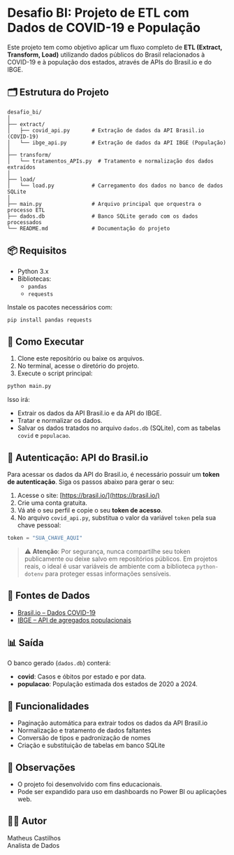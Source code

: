 # Desafio BI: Projeto de ETL com Dados de COVID-19 e População

Este projeto tem como objetivo aplicar um fluxo completo de **ETL (Extract, Transform, Load)** utilizando dados públicos do Brasil relacionados à COVID-19 e à população dos estados, através de APIs do Brasil.io e do IBGE.

## 🗂 Estrutura do Projeto

```
desafio_bi/
│
├── extract/
│   ├── covid_api.py       # Extração de dados da API Brasil.io (COVID-19)
│   └── ibge_api.py        # Extração de dados da API IBGE (População)
│
├── transform/
│   └── tratamentos_APIs.py  # Tratamento e normalização dos dados extraídos
│
├── load/
│   └── load.py            # Carregamento dos dados no banco de dados SQLite
│
├── main.py                # Arquivo principal que orquestra o processo ETL
├── dados.db               # Banco SQLite gerado com os dados processados
└── README.md              # Documentação do projeto
```

## 📦 Requisitos

- Python 3.x
- Bibliotecas:
  - `pandas`
  - `requests`

Instale os pacotes necessários com:

```bash
pip install pandas requests
```

## 🚀 Como Executar

1. Clone este repositório ou baixe os arquivos.
2. No terminal, acesse o diretório do projeto.
3. Execute o script principal:

```bash
python main.py
```

Isso irá:

- Extrair os dados da API Brasil.io e da API do IBGE.
- Tratar e normalizar os dados.
- Salvar os dados tratados no arquivo `dados.db` (SQLite), com as tabelas `covid` e `populacao`.

## 🔐 Autenticação: API do Brasil.io

Para acessar os dados da API do Brasil.io, é necessário possuir um **token de autenticação**. Siga os passos abaixo para gerar o seu:

1. Acesse o site: [https://brasil.io/](https://brasil.io/)
2. Crie uma conta gratuita.
3. Vá até o seu perfil e copie o seu **token de acesso**.
4. No arquivo `covid_api.py`, substitua o valor da variável `token` pela sua chave pessoal:

```python
token = "SUA_CHAVE_AQUI"
```

> ⚠️ **Atenção**: Por segurança, nunca compartilhe seu token publicamente ou deixe salvo em repositórios públicos. Em projetos reais, o ideal é usar variáveis de ambiente com a biblioteca `python-dotenv` para proteger essas informações sensíveis.

## 🔗 Fontes de Dados

- [Brasil.io – Dados COVID-19](https://brasil.io/dataset/covid19/caso/)
- [IBGE – API de agregados populacionais](https://servicodados.ibge.gov.br/api/docs/agregados/)

## 📊 Saída

O banco gerado (`dados.db`) conterá:

- **covid**: Casos e óbitos por estado e por data.
- **populacao**: População estimada dos estados de 2020 a 2024.

## 🧠 Funcionalidades

- Paginação automática para extrair todos os dados da API Brasil.io
- Normalização e tratamento de dados faltantes
- Conversão de tipos e padronização de nomes
- Criação e substituição de tabelas em banco SQLite

## 📌 Observações

- O projeto foi desenvolvido com fins educacionais.
- Pode ser expandido para uso em dashboards no Power BI ou aplicações web.


## 👨‍💻 Autor

Matheus Castilhos  
Analista de Dados 
